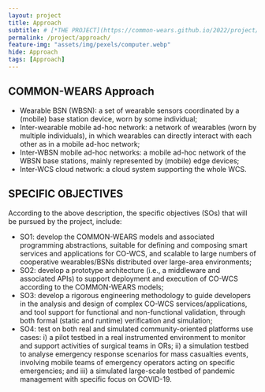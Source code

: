 ```yaml
---
layout: project
title: Approach
subtitle: # [*THE PROJECT](https://common-wears.github.io/2022/project/) &nbsp; [*STATE-OF-THE-ART](https://common-wears.github.io/2022/project/state-of-the-art/) &nbsp; [*APPROACH](https://common-wears.github.io/2022/project/approach/) &nbsp; [*USECASE](https://common-wears.github.io/2022/project/usecase/) 
permalink: /project/approach/
feature-img: "assets/img/pexels/computer.webp"
hide: Approach
tags: [Approach]
---
```

## COMMON-WEARS Approach  
  - Wearable BSN (WBSN): a set of wearable sensors coordinated by a (mobile) base station device, worn by some individual;  
  - Inter-wearable mobile ad-hoc network: a network of wearables (worn by multiple individuals), in which wearables can directly interact with each other as in a mobile ad-hoc network;  
  - Inter-WBSN mobile ad-hoc networks: a mobile ad-hoc network of the WBSN base stations, mainly represented by (mobile) edge devices;  
  - Inter-WCS cloud network: a cloud system supporting the whole WCS.  

## SPECIFIC OBJECTIVES  
According to the above description, the specific objectives (SOs) that will be pursued by the project, include:  

  - SO1: develop the COMMON-WEARS models and associated programming abstractions, suitable for defining and composing smart services and applications for CO-WCS, and scalable to large numbers of cooperative wearables/BSNs distributed over large-area environments;
  - SO2: develop a prototype architecture (i.e., a middleware and associated APIs) to support deployment and execution of CO-WCS according to the COMMON-WEARS models;     
  - SO3: develop a rigorous engineering methodology to guide developers in the analysis and design of complex CO-WCS services/applications, and tool support for functional and non-functional validation, through both formal (static and runtime) verification and simulation;  
  - SO4: test on both real and simulated community-oriented platforms use cases: i) a pilot testbed in a real instrumented environment to monitor and support activities of surgical teams in ORs; ii) a simulation testbed to analyse emergency response scenarios for mass casualties events, involving mobile teams of emergency operators acting on specific emergencies; and iii) a simulated large-scale testbed of pandemic management with specific focus on COVID-19.  
